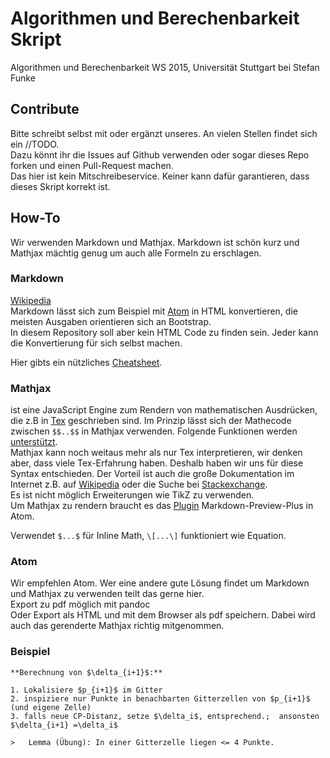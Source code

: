 # Algorithmen und Berechenbarkeit Skript
Algorithmen und Berechenbarkeit WS 2015, Universität Stuttgart
bei Stefan Funke

## Contribute
Bitte schreibt selbst mit oder ergänzt unseres. An vielen Stellen findet sich ein //TODO.  
Dazu könnt ihr die Issues auf Github verwenden oder sogar dieses Repo forken und einen Pull-Request machen.  
Das hier ist kein Mitschreibeservice. Keiner kann dafür garantieren, dass dieses Skript korrekt ist.

## How-To
Wir verwenden Markdown und Mathjax.
Markdown ist schön kurz und Mathjax mächtig genug um auch alle Formeln zu erschlagen.
### Markdown
[Wikipedia](https://de.wikipedia.org/wiki/Markdown)  
Markdown lässt sich zum Beispiel mit [Atom](https://github.com/atom/atom) in HTML konvertieren, die meisten Ausgaben orientieren sich an Bootstrap.  
In diesem Repository soll aber kein HTML Code zu finden sein. Jeder kann die Konvertierung für sich selbst machen.

Hier gibts ein nützliches [Cheatsheet](https://github.com/adam-p/markdown-here/wiki/Markdown-Cheatsheet).
### Mathjax
ist eine JavaScript Engine zum Rendern von mathematischen Ausdrücken, die z.B in [Tex](https://de.wikipedia.org/wiki/TeX) geschrieben sind. Im Prinzip lässt sich der Mathecode zwischen `$$..$$` in Mathjax verwenden. Folgende Funktionen werden [unterstützt](http://docs.mathjax.org/en/latest/tex.html#supported-latex-commands).  
Mathjax kann noch weitaus mehr als nur Tex interpretieren, wir denken aber, dass viele Tex-Erfahrung haben. Deshalb haben wir uns für diese Syntax entschieden. Der Vorteil ist auch die große Dokumentation im Internet z.B. auf [Wikipedia](https://de.wikipedia.org/wiki/Hilfe:TeX) oder die Suche bei [Stackexchange](tex.stackexchange.com).  
Es ist nicht möglich Erweiterungen wie TikZ zu verwenden.  
Um Mathjax zu rendern braucht es das [Plugin](https://atom.io/packages/markdown-preview-plus) Markdown-Preview-Plus in Atom.  

Verwendet `$...$` für Inline Math, `\[...\]` funktioniert wie Equation.
### Atom
Wir empfehlen Atom. Wer eine andere gute Lösung findet um Markdown und Mathjax zu verwenden teilt das gerne hier.  
Export zu pdf möglich mit pandoc  
Oder Export als HTML und mit dem Browser als pdf speichern. Dabei wird auch das gerenderte Mathjax richtig mitgenommen.

### Beispiel

```
**Berechnung von $\delta_{i+1}$:**

1. Lokalisiere $p_{i+1}$ im Gitter
2. inspiziere nur Punkte in benachbarten Gitterzellen von $p_{i+1}$ (und eigene Zelle)
3. falls neue CP-Distanz, setze $\delta_i$, entsprechend.;  ansonsten $\delta_{i+1} =\delta_i$

>	Lemma (Übung): In einer Gitterzelle liegen <= 4 Punkte.

```
